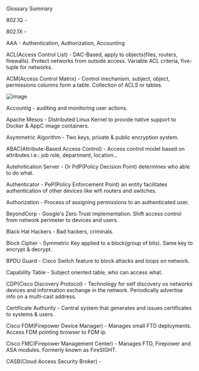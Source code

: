 Glossary Summary

802.1Q - 

802.1X - 

AAA - Authentication, Authorization, Accounting

ACL(Access Control List) - DAC-Based, apply to objects(files, routers, firewalls). Protect networks from outside access. Variable ACL criteria, five-tuple for networks.

ACM(Access Control Matrix) - Control mechanism, subject, object, permissions columns form a table. Collection of ACLS or tables. 

![image](https://github.com/user-attachments/assets/5ab1073b-4b77-4442-9d7b-9450e09e287e)


Accountig - auditing and monitoring user actions.

Apache Mesos - Distributed Linux Kernel to provide native support to Docker & AppC image containers.

Asymmetric Algorithm - Two keys, private & public encryption system. 

ABAC(Attribute-Based Access Control) - Access control model based on attributes i.e.: job role, department, location... 

Autehntication Server - Or PdP(Policy Decision Point) determines who able to do what.

Authenticator - PeP(Policy Enforcement Point) an entity facilitates authentication of other devices like wifi routers and switches. 

Authorization - Process of assigning permissions to an authenticated user. 

BeyondCorp - Google's Zero Trust implementation. Shift access control from network perimeter to devices and users.

Black Hat Hackers - Bad hackers, criminals. 

Block Cipher - Symmetric Key applied to a block(group of bits). Same key to encrypt & decrypt.

BPDU Guard - Cisco Switch feature to block attacks and loops on network.

Capability Table - Subject oriented table, who can access what. 

CDP(Cisco Discovery Protocol) - Technology for self discovery os networks devices and information exchange in the network. Periodically advertise info on a multi-cast address. 

Certificate Authority - Central system that generates and issues certificates to systems & users. 

Cisco FDM(Firepower Device Manager) - Manages small FTD deployments. Access FDM pointing browser to FDM ip. 

Cisco FMC(Firepower Management Center) - Manages FTD, Firepower and ASA modules. Formerly known as FireSIGHT. 

CASB(Cloud Access Security Broker) - 





